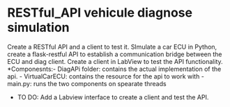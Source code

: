 # RESTful_API vehicule diagnose simulation 
Create a RESTful API and a client to test it.
SImulate a car ECU in Python, create a flask-restful API to establish a communication bridge between the ECU and diag client.
Create a client in LabView to test the API functionality.
*Componesnts:- DiagAPi folder: contains the actual implementation of the api.
             - VirtualCarECU: contains the resource for the api to work with
             - main.py: runs the two components on spearate threads
* TO DO: Add a Labview interface to create a client and test the API.
